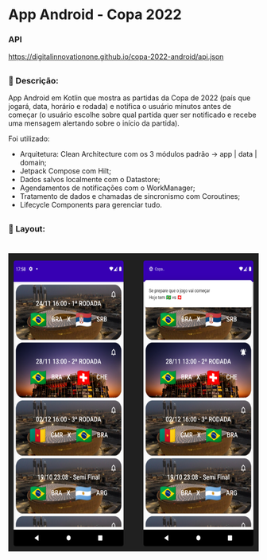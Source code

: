 # App Android - Copa 2022

### API

https://digitalinnovationone.github.io/copa-2022-android/api.json

##

### 📄 Descrição:

App Android em Kotlin que mostra as partidas da Copa de 2022 (país que jogará, data, horário e rodada) e notifica o usuário minutos antes de começar (o usuário escolhe sobre qual partida quer ser notificado e recebe uma mensagem alertando sobre o início da partida).

Foi utilizado:

- Arquitetura: Clean Architecture com os 3 módulos padrão -> app | data | domain;
- Jetpack Compose com Hilt;
- Dados salvos localmente com o Datastore;
- Agendamentos de notificações com o WorkManager;
- Tratamento de dados e chamadas de sincronismo com Coroutines;
- Lifecycle Components para gerenciar tudo.

##

### 📲 Layout:

<h1>
  <img src="docs/statics/app.png"  width="650" height="600">
</h1>
